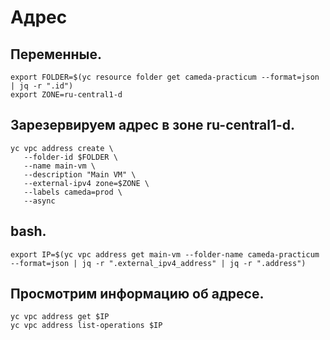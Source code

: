 # Адрес

## Переменные.
```
export FOLDER=$(yc resource folder get cameda-practicum --format=json | jq -r ".id")
export ZONE=ru-central1-d
```

## Зарезервируем адрес в зоне ru-central1-d.
```
yc vpc address create \
   --folder-id $FOLDER \
   --name main-vm \
   --description "Main VM" \
   --external-ipv4 zone=$ZONE \
   --labels cameda=prod \
   --async
```

## bash.
```
export IP=$(yc vpc address get main-vm --folder-name cameda-practicum  --format=json | jq -r ".external_ipv4_address" | jq -r ".address")
```

## Просмотрим информацию об адресе.
```
yc vpc address get $IP
yc vpc address list-operations $IP
```
